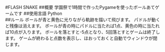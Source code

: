#FLASH SNAKE
##概要
学園祭で1時間で作ったPygameを使ったボールあてゲームです
##使用言語
Python
<br>
##ルール
ボールが青と黄色に光りながら軌跡を描いて飛びます。
パドルが動くと残像は消えます。
ボールが青の時にパドルに当たれば1点、黄色の時に当たれば10点が入ります。
ボールを落とすと-5点となり、5回落とすとゲームは終了します。
ゲームが終わると点数を表示し、ほおっておくと自動でウィンドウが閉じます。